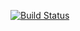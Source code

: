 [![Build Status](https://travis-ci.org/reyesruiz/GoLearning.svg?branch=master)](https://travis-ci.org/reyesruiz/GoLearning)
